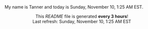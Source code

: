 My name is Tanner and today is Sunday, November 10, 1:25 AM EST.

<p align="center">This <i>README</i> file is generated <b>every 3 hours</b>!</br>Last refresh: Sunday, November 10, 1:25 AM EST<br /></p>
